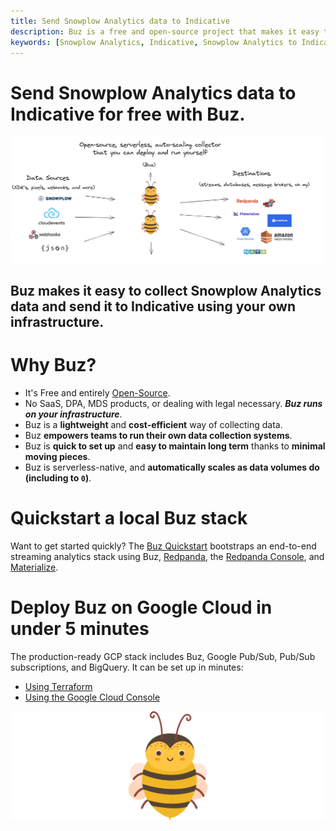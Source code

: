 ```yaml
---
title: Send Snowplow Analytics data to Indicative
description: Buz is a free and open-source project that makes it easy to collect, validate, and load Snowplow Analytics data to Indicative.
keywords: [Snowplow Analytics, Indicative, Snowplow Analytics to Indicative, event tracking, free, open-source, Buz]
---
```


# Send Snowplow Analytics data to Indicative for free with Buz.

![buzflow](../../../../../static/img/buzflow.png)


## Buz makes it easy to collect Snowplow Analytics data and send it to Indicative using your **own infrastructure**.


# Why Buz?

- It's Free and entirely [Open-Source](https://github.com/silverton-io/buz).
- No SaaS, DPA, MDS products, or dealing with legal necessary. ***Buz runs on your infrastructure***.
- Buz is a **lightweight** and **cost-efficient** way of collecting data.
- Buz **empowers teams to run their own data collection systems**.
- Buz is **quick to set up** and **easy to maintain long term** thanks to **minimal moving pieces**.
- Buz is serverless-native, and **automatically scales as data volumes do (including to `0`)**.


# Quickstart a local Buz stack

Want to get started quickly? The [Buz Quickstart](/examples/quickstart) bootstraps an end-to-end streaming analytics stack using Buz, [Redpanda](https://redpanda.com/?utm_medium=hipanda&utm_source=buz), the [Redpanda Console](https://docs.redpanda.com/docs/console/?utm_medium=hipanda&utm_source=buz), and [Materialize](https://materialize.com/?utm_medium=himaterialize&utm_source=buz).


# Deploy Buz on Google Cloud in under 5 minutes

The production-ready GCP stack includes Buz, Google Pub/Sub, Pub/Sub subscriptions, and BigQuery. It can be set up in minutes:

- [Using Terraform](/production-deployment/gcp/terraform)
- [Using the Google Cloud Console](/production-deployment/gcp/console)


![buzz](../../../../../static/img/buzz.png)
